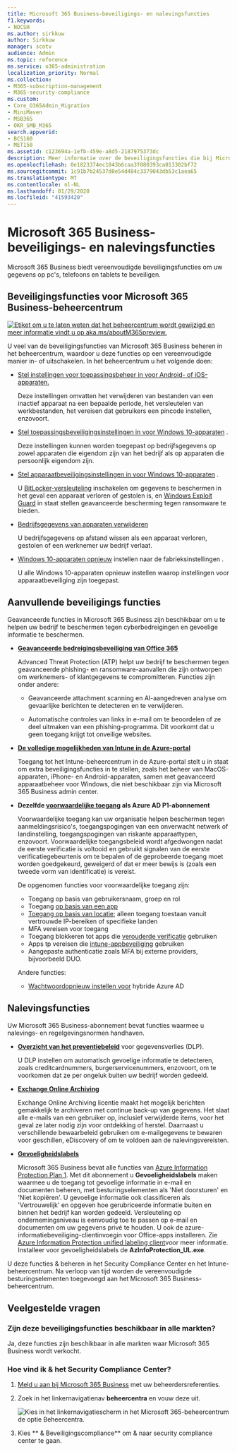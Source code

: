 ```yaml
---
title: Microsoft 365 Business-beveiligings- en nalevingsfuncties
f1.keywords:
- NOCSH
ms.author: sirkkuw
author: Sirkkuw
manager: scotv
audience: Admin
ms.topic: reference
ms.service: o365-administration
localization_priority: Normal
ms.collection:
- M365-subscription-management
- M365-security-compliance
ms.custom:
- Core_O365Admin_Migration
- MiniMaven
- MSB365
- OKR_SMB_M365
search.appverid:
- BCS160
- MET150
ms.assetid: c123694a-1efb-459e-a8d5-2187975373dc
description: Meer informatie over de beveiligingsfuncties die bij Microsoft 365 Business worden geleverd.
ms.openlocfilehash: 0e1823374ec1843b6caa3f080393ca013302bf72
ms.sourcegitcommit: 1c91b7b24537d0e54d484c3379043db53c1aea65
ms.translationtype: MT
ms.contentlocale: nl-NL
ms.lasthandoff: 01/29/2020
ms.locfileid: "41593420"
---
```

# <a name="microsoft-365-business-security-and-compliance-features"></a>Microsoft 365 Business-beveiligings- en nalevingsfuncties

Microsoft 365 Business biedt vereenvoudigde beveiligingsfuncties om uw gegevens op pc's, telefoons en tablets te beveiligen.
    
## <a name="microsoft-365-business-admin-center-security-features"></a>Beveiligingsfuncties voor Microsoft 365 Business-beheercentrum

[![Etiket om u te laten weten dat het beheercentrum wordt gewijzigd en meer informatie vindt u op aka.ms/aboutM365preview.](media/m365admincenterchanging.png)](https://docs.microsoft.com/office365/admin/microsoft-365-admin-center-preview)

U veel van de beveiligingsfuncties van Microsoft 365 Business beheren in het beheercentrum, waardoor u deze functies op een vereenvoudigde manier in- of uitschakelen. In het beheercentrum u het volgende doen:
  
- [Stel instellingen voor toepassingsbeheer in voor Android- of iOS-apparaten.](app-protection-settings-for-android-and-ios.md) 
    
    Deze instellingen omvatten het verwijderen van bestanden van een inactief apparaat na een bepaalde periode, het versleutelen van werkbestanden, het vereisen dat gebruikers een pincode instellen, enzovoort.
    
- [Stel toepassingsbeveiligingsinstellingen in voor Windows 10-apparaten](protection-settings-for-windows-10-devices.md) . 
    
    Deze instellingen kunnen worden toegepast op bedrijfsgegevens op zowel apparaten die eigendom zijn van het bedrijf als op apparaten die persoonlijk eigendom zijn.
    
- [Stel apparaatbeveiligingsinstellingen in voor Windows 10-apparaten](protection-settings-for-windows-10-pcs.md) . 
    
    U [BitLocker-versleuteling](https://go.microsoft.com/fwlink/p/?linkid=871405) inschakelen om gegevens te beschermen in het geval een apparaat verloren of gestolen is, en [Windows Exploit Guard](https://docs.microsoft.com/windows/security/threat-protection/microsoft-defender-atp/enable-exploit-protection) in staat stellen geavanceerde bescherming tegen ransomware te bieden. 
    
- [Bedrijfsgegevens van apparaten verwijderen](remove-company-data.md)
    
    U bedrijfsgegevens op afstand wissen als een apparaat verloren, gestolen of een werknemer uw bedrijf verlaat.
    
- [Windows 10-apparaten opnieuw](reset-devices-to-factory-settings.md) instellen naar de fabrieksinstellingen . 
    
    U alle Windows 10-apparaten opnieuw instellen waarop instellingen voor apparaatbeveiliging zijn toegepast.
    
## <a name="additional-security-features"></a>Aanvullende beveiligings functies 

Geavanceerde functies in Microsoft 365 Business zijn beschikbaar om u te helpen uw bedrijf te beschermen tegen cyberbedreigingen en gevoelige informatie te beschermen.
  
- **[Geavanceerde bedreigingsbeveiliging van Office 365](https://support.office.com/article/e100fe7c-f2a1-4b7d-9e08-622330b83653)**
    
    Advanced Threat Protection (ATP) helpt uw bedrijf te beschermen tegen geavanceerde phishing- en ransomware-aanvallen die zijn ontworpen om werknemers- of klantgegevens te compromitteren. Functies zijn onder andere:
    
  - Geavanceerde attachment scanning en AI-aangedreven analyse om gevaarlijke berichten te detecteren en te verwijderen.
    
  - Automatische controles van links in e-mail om te beoordelen of ze deel uitmaken van een phishing-programma. Dit voorkomt dat u geen toegang krijgt tot onveilige websites.

- **[De volledige mogelijkheden van Intune in de Azure-portal](https://go.microsoft.com/fwlink/p/?linkid=871403)**
    
    Toegang tot het Intune-beheercentrum in de Azure-portal stelt u in staat om extra beveiligingsfuncties in te stellen, zoals het beheer van MacOS-apparaten, iPhone- en Android-apparaten, samen met geavanceerd apparaatbeheer voor Windows, die niet beschikbaar zijn via Microsoft 365 Business admin center.
- **Dezelfde [voorwaardelijke toegang](https://docs.microsoft.com/azure/active-directory/conditional-access/overview) als Azure AD P1-abonnement**


    Voorwaardelijke toegang kan uw organisatie helpen beschermen tegen aanmeldingsrisico's, toegangspogingen van een onverwacht netwerk of landinstelling, toegangspogingen van riskante apparaattypen, enzovoort. Voorwaardelijke toegangsbeleid wordt afgedwongen nadat de eerste verificatie is voltooid en gebruikt signalen van de eerste verificatiegebeurtenis om te bepalen of de geprobeerde toegang moet worden goedgekeurd, geweigerd of dat er meer bewijs is (zoals een tweede vorm van identificatie) is vereist.

    De opgenomen functies voor voorwaardelijke toegang zijn:

    - Toegang op basis van gebruikersnaam, groep en rol
    - Toegang [op basis van een app](https://docs.microsoft.com/azure/active-directory/conditional-access/app-based-conditional-access) 
    - [Toegang op basis van locatie](https://docs.microsoft.com/azure/active-directory/authentication/howto-registration-mfa-sspr-combined#conditional-access-policies-for-combined-registration);  alleen toegang toestaan vanuit vertrouwde IP-bereiken of specifieke landen 
    - MFA vereisen voor toegang
    - Toegang blokkeren tot apps die [verouderde verificatie](https://docs.microsoft.com/azure/active-directory/conditional-access/block-legacy-authentication) gebruiken
    - Apps tp vereisen die [intune-appbeveiliging](https://docs.microsoft.com/azure/active-directory/conditional-access/app-protection-based-conditional-access) gebruiken
    - Aangepaste authenticatie zoals MFA bij externe providers, bijvoorbeeld DUO.
   
    Andere functies:
    - [Wachtwoordopnieuw instellen voor](https://docs.microsoft.com/azure/active-directory/authentication/concept-sspr-customization) hybride Azure AD
    
## <a name="compliance-features"></a>Nalevingsfuncties

Uw Microsoft 365 Business-abonnement bevat functies waarmee u nalevings- en regelgevingsnormen handhaven.

- **[Overzicht van het preventiebeleid](https://support.office.com/article/1966b2a7-d1e2-4d92-ab61-42efbb137f5e)** voor gegevensverlies (DLP). 
    
    U DLP instellen om automatisch gevoelige informatie te detecteren, zoals creditcardnummers, burgerservicenummers, enzovoort, om te voorkomen dat ze per ongeluk buiten uw bedrijf worden gedeeld.
    
- **[Exchange Online Archiving](https://products.office.com/exchange/microsoft-exchange-online-archiving-email)**
    
    Exchange Online Archiving licentie maakt het mogelijk berichten gemakkelijk te archiveren met continue back-up van gegevens. Het slaat alle e-mails van een gebruiker op, inclusief verwijderde items, voor het geval ze later nodig zijn voor ontdekking of herstel. Daarnaast u verschillende bewaarbeleid gebruiken om e-mailgegevens te bewaren voor geschillen, eDiscovery of om te voldoen aan de nalevingsvereisten.
    
- **[Gevoeligheidslabels](https://docs.microsoft.com/microsoft-365/compliance/sensitivity-labels)**

   Microsoft 365 Business bevat alle functies van [Azure Information Protection Plan 1](https://go.microsoft.com/fwlink/p/?linkid=871407). Met dit abonnement u **Gevoeligheidslabels** maken waarmee u de toegang tot gevoelige informatie in e-mail en documenten beheren, met besturingselementen als 'Niet doorsturen' en 'Niet kopiëren'. U gevoelige informatie ook classificeren als 'Vertrouwelijk' en opgeven hoe gerubriceerde informatie buiten en binnen het bedrijf kan worden gedeeld. Versleuteling op ondernemingsniveau is eenvoudig toe te passen op e-mail en documenten om uw gegevens privé te houden. U ook de azure-informatiebeveiliging-clientinvoegin voor Office-apps installeren. Zie [Azure Information Protection unified labeling client](https://docs.microsoft.com/azure/information-protection/rms-client/unifiedlabelingclient-version-release-history)voor meer informatie. Installeer voor gevoeligheidslabels de **AzInfoProtection_UL.exe**.

U deze functies &amp; beheren in het Security Compliance Center en het Intune-beheercentrum. Na verloop van tijd worden de vereenvoudigde besturingselementen toegevoegd aan het Microsoft 365 Business-beheercentrum.
  
    
## <a name="faq"></a>Veelgestelde vragen

 ### <a name="are-these-security-features-available-in-all-markets"></a>Zijn deze beveiligingsfuncties beschikbaar in alle markten?
  
Ja, deze functies zijn beschikbaar in alle markten waar Microsoft 365 Business wordt verkocht.
  
### <a name="how-do-i-find-the-security-amp-compliance-center"></a>Hoe vind ik &amp; het Security Compliance Center?
  
1. [Meld u aan bij Microsoft 365 Business](https://portal.microsoft.com/) met uw beheerdersreferenties. 
    
2. Zoek in het linkernavigatienav **beheercentra** en vouw deze uit. 
    
    ![Kies in het linkernavigatiescherm in het Microsoft 365-beheercentrum de optie Beheercentra.](media/fa4484f8-c637-45fd-a7bd-bdb3abfd6c03.png)
  
3. Kies ** &amp; Beveiligingscompliance** om &amp; naar security compliance center te gaan.
